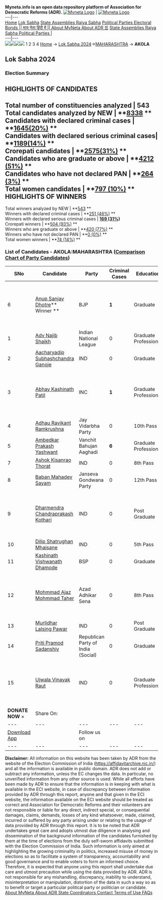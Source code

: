 **Myneta.info is an open data repository platform of Association for Democratic Reforms (ADR).**
[![Myneta Logo](https://www.myneta.info/lib/img/myneta-logo.png)](https://www.myneta.info/) | [![Myneta Logo](https://www.myneta.info/lib/img/adr-logo.png)](https://adrindia.org)  
---|---  
[Home](https://www.myneta.info/) [Lok Sabha](https://www.myneta.info/#ls "Lok Sabha") [ State Assemblies ](https://www.myneta.info/#sa "State Assemblies") [Rajya Sabha](https://www.myneta.info/#rs "Rajya Sabha") [Political Parties ](https://www.myneta.info/party "Political Parties") [ Electoral Bonds ](https://www.myneta.info/electoral_bonds "Electoral Bonds") [ || माय नेता हिंदी में || ](https://translate.google.co.in/translate?prev=hp&hl=en&js=y&u=www.myneta.info&sl=en&tl=hi&history_state0=) [ About MyNeta ](https://adrindia.org/content/about-myneta) [ About ADR ](https://adrindia.org/about-adr/who-we-are) [☰](javascript:void\(0\))
[ State Assemblies ](https://www.myneta.info/#sa "State Assemblies") [ Rajya Sabha ](https://www.myneta.info/#rs "Rajya Sabha") [ Political Parties ](https://www.myneta.info/party "Political Parties")
|   
---|---  
![](https://www.myneta.info/lib/img/banner/banner-1.png)![](https://www.myneta.info/lib/img/banner/banner-2.png)![](https://www.myneta.info/lib/img/banner/banner-3.png)![](https://www.myneta.info/lib/img/banner/banner-4.png)
1  2  3  4 
[Home](https://www.myneta.info/) → [Lok Sabha 2024](https://www.myneta.info/LokSabha2024/)→[MAHARASHTRA](https://www.myneta.info/LokSabha2024/index.php?action=show_constituencies&state_id=21) → **AKOLA**
### 
## Lok Sabha 2024
###  Election Summary 
HIGHLIGHTS OF CANDIDATES  
---  
Total number of constituencies analyzed |  543   
Total candidates analyzed by NEW | **[8338](https://www.myneta.info/LokSabha2024/index.php?action=summary&subAction=candidates_analyzed&sort=candidate#summary) **  
Candidates with declared criminal cases | **[1645(20%)](https://www.myneta.info/LokSabha2024/index.php?action=summary&subAction=crime&sort=candidate#summary) **  
Candidates with declared serious criminal cases| **[1189(14%)](https://www.myneta.info/LokSabha2024/index.php?action=summary&subAction=serious_crime&sort=candidate#summary) **  
Crorepati candidates | **[2575(31%)](https://www.myneta.info/LokSabha2024/index.php?action=summary&subAction=crorepati&sort=candidate#summary) **  
Candidates who are graduate or above | **[4212 (51%)](https://www.myneta.info/LokSabha2024/index.php?action=summary&subAction=education&sort=candidate#summary) **  
Candidates who have not declared PAN | **[264 (3%)](https://www.myneta.info/LokSabha2024/index.php?action=summary&subAction=without_pan&sort=candidate#summary) **  
Total women candidates | **[797 (10%)](https://www.myneta.info/LokSabha2024/index.php?action=summary&subAction=women_candidate&sort=candidate#summary) **  
HIGHLIGHTS OF WINNERS  
---  
Total winners analyzed by NEW | **[543](https://www.myneta.info/LokSabha2024/index.php?action=summary&subAction=winner_analyzed&sort=candidate#summary) **  
Winners with declared criminal cases | **[251 (46%)](https://www.myneta.info/LokSabha2024/index.php?action=summary&subAction=winner_crime&sort=candidate#summary) **  
Winners with declared serious criminal cases | **[169 (31%)](https://www.myneta.info/LokSabha2024/index.php?action=summary&subAction=winner_serious_crime&sort=candidate#summary)**  
Crorepati winners | **[504 (93%)](https://www.myneta.info/LokSabha2024/index.php?action=summary&subAction=winner_crorepati&sort=candidate#summary) **  
Winners who are graduate or above | **[420 (77%)](https://www.myneta.info/LokSabha2024/index.php?action=summary&subAction=winner_education&sort=candidate#summary) **  
Winners who have not declared PAN | **[0 (0%)](https://www.myneta.info/LokSabha2024/index.php?action=summary&subAction=winner_without_pan&sort=candidate#summary) **  
Total women winners | **[74 (14%)](https://www.myneta.info/LokSabha2024/index.php?action=summary&subAction=winner_women&sort=candidate#summary) **  
### List of Candidates - AKOLA:MAHARASHTRA ([Comparison Chart of Party Candidates](https://www.myneta.info/LokSabha2024/comparisonchart.php?constituency_id=265))
SNo | Candidate| Party| Criminal Cases| Education| Age| Total Assets| Liabilities  
---|---|---|---|---|---|---|---  
6  | [Anup Sanjay Dhotre](https://www.myneta.info/LokSabha2024/candidate.php?candidate_id=2367)** Winner ** | BJP | **1** | Graduate| 39 | ![](https://myneta.info/image_v2.php?myneta_folder=LokSabha2024&candidate_id=2367&col=ta) | ![](https://myneta.info/image_v2.php?myneta_folder=LokSabha2024&candidate_id=2367&col=lia)  
1  | [ Adv Najib Shaikh](https://www.myneta.info/LokSabha2024/candidate.php?candidate_id=2858) | Indian National League | 0 | Graduate Professional| 40 | Rs 25,87,782 ~ 25 Lacs+ | Rs 18,00,000 ~ 18 Lacs+  
2  | [Aacharyadip Subhashchandra Ganoje](https://www.myneta.info/LokSabha2024/candidate.php?candidate_id=2370) | IND | 0 | Graduate| 44 | Rs 49,38,002 ~ 49 Lacs+ | Rs 6,33,654 ~ 6 Lacs+  
3  | [Abhay Kashinath Patil](https://www.myneta.info/LokSabha2024/candidate.php?candidate_id=2368) | INC | **1** | Graduate Professional| 59 | ![](https://myneta.info/image_v2.php?myneta_folder=LokSabha2024&candidate_id=2368&col=ta) | ![](https://myneta.info/image_v2.php?myneta_folder=LokSabha2024&candidate_id=2368&col=lia)  
4  | [Adhau Ravikant Ramkrushna](https://www.myneta.info/LokSabha2024/candidate.php?candidate_id=2851) | Jay Vidarbha Party | 0 | 10th Pass| 55 | Rs 45,22,114 ~ 45 Lacs+ | Rs 25,000 ~ 25 Thou+  
5  | [Ambedkar Prakash Yashwant](https://www.myneta.info/LokSabha2024/candidate.php?candidate_id=1767) | Vanchit Bahujan Aaghadi | **6** | Graduate Professional| 69 | Rs 6,56,71,169 ~ 6 Crore+ | Rs 0 ~   
7  | [Ashok Kisanrao Thorat](https://www.myneta.info/LokSabha2024/candidate.php?candidate_id=2371) | IND | 0 | 8th Pass| 54 | Rs 1,06,50,000 ~ 1 Crore+ | Rs 0 ~   
8  | [Baban Mahadev Sayam](https://www.myneta.info/LokSabha2024/candidate.php?candidate_id=2855) | Janseva Gondwana Party | 0 | 12th Pass| 45 | Rs 6,67,000 ~ 6 Lacs+ | Rs 0 ~   
9  | [Dharmendra Chandraprakash Kothari](https://www.myneta.info/LokSabha2024/candidate.php?candidate_id=1948) | IND | 0 | Post Graduate| 59 | ![](https://myneta.info/image_v2.php?myneta_folder=LokSabha2024&candidate_id=1948&col=ta) | ![](https://myneta.info/image_v2.php?myneta_folder=LokSabha2024&candidate_id=1948&col=lia)  
10  | [Dilip Shatrughan Mhaisane](https://www.myneta.info/LokSabha2024/candidate.php?candidate_id=2849) | IND | 0 | 5th Pass| 57 | Rs 27,79,827 ~ 27 Lacs+ | Rs 0 ~   
11  | [Kashinath Vishwanath Dhamode](https://www.myneta.info/LokSabha2024/candidate.php?candidate_id=2369) | BSP | 0 | Graduate| 56 | Rs 26,05,002 ~ 26 Lacs+ | Rs 12,50,000 ~ 12 Lacs+  
12  | [Mohmmad Ajaz Mohmmad Taher](https://www.myneta.info/LokSabha2024/candidate.php?candidate_id=1949) | Azad Adhikar Sena | 0 | 8th Pass| 36 | ![](https://myneta.info/image_v2.php?myneta_folder=LokSabha2024&candidate_id=1949&col=ta) | ![](https://myneta.info/image_v2.php?myneta_folder=LokSabha2024&candidate_id=1949&col=lia)  
13  | [Murlidhar Lalsing Pawar](https://www.myneta.info/LokSabha2024/candidate.php?candidate_id=1766) | IND | 0 | Post Graduate| 63 | Rs 1,01,30,000 ~ 1 Crore+ | Rs 3,300 ~ 3 Thou+  
14  | [Priti Pramod Sadanshiv](https://www.myneta.info/LokSabha2024/candidate.php?candidate_id=2857) | Republican Party of India (Social) | 0 | Graduate| 36 | Rs 22,80,779 ~ 22 Lacs+ | Rs 14,40,000 ~ 14 Lacs+  
15  | [Ujwala Vinayak Raut](https://www.myneta.info/LokSabha2024/candidate.php?candidate_id=2844) | IND | 0 | Graduate Professional| 43 | ![](https://myneta.info/image_v2.php?myneta_folder=LokSabha2024&candidate_id=2844&col=ta) | ![](https://myneta.info/image_v2.php?myneta_folder=LokSabha2024&candidate_id=2844&col=lia)  
|  **DONATE NOW** × |  Share On:  | [](https://api.whatsapp.com/send?text=https%3A%2F%2Fmyneta.info%2Fpunjab2022%2Findex.php%3Faction%3Dshow_constituencies%26state_id%3D19) | [](https://www.facebook.com/sharer/sharer.php?u=https%3A%2F%2Fmyneta.info%2Fpunjab2022%2Findex.php%3Faction%3Dshow_constituencies%26state_id%3D19) | [](https://twitter.com/share?url=https%3A%2F%2Fmyneta.info%2Fpunjab2022%2Findex.php%3Faction%3Dshow_constituencies%26state_id%3D19)  
---|---|---|---|---  
| [ Download App ](https://play.google.com/store/apps/details?id=com.webrosoft.myneta1&pcampaignid=pcampaignidMKT-Other-global-all-co-prtnr-py-PartBadge-Mar2515-1) | [](https://play.google.com/store/apps/details?id=com.webrosoft.myneta1&pcampaignid=pcampaignidMKT-Other-global-all-co-prtnr-py-PartBadge-Mar2515-1) |  Follow us on  | [](https://www.facebook.com/adrindia.org/) | [](https://twitter.com/adrspeaks) | [](https://groups.google.com/g/national-election-watch?hl=en&pli=1) | [](https://www.instagram.com/adrspeaks/) | [](https://www.youtube.com/user/adrspeaks) | [](https://sharechat.com/profile/adrspeaks)  
---|---|---|---|---|---|---|---|---  
**Disclaimer:** All information on this website has been taken by ADR from the website of the Election Commission of India (https://affidavitarchive.nic.in/) and all the information is available in public domain. ADR does not add or subtract any information, unless the EC changes the data. In particular, no unverified information from any other source is used. While all efforts have been made by ADR to ensure that the information is in keeping with what is available in the ECI website, in case of discrepancy between information provided by ADR through this report, anyone and that given in the ECI website, the information available on the ECI website should be treated as correct and Association for Democratic Reforms and their volunteers are not responsible or liable for any direct, indirect special, or consequential damages, claims, demands, losses of any kind whatsoever, made, claimed, incurred or suffered by any party arising under or relating to the usage of data provided by ADR through this report. It is to be noted that ADR undertakes great care and adopts utmost due diligence in analysing and dissemination of the background information of the candidates furnished by them at the time of elections from the duly self-sworn affidavits submitted with the Election Commission of India. Such information is only aimed at highlighting the growing criminality in politics, increased misuse of money in elections so as to facilitate a system of transparency, accountability and good governance and to enable voters to form an informed choice. Therefore, it is expected that anyone using this report shall undertake due care and utmost precaution while using the data provided by ADR. ADR is not responsible for any mishandling, discrepancy, inability to understand, misinterpretation or manipulation, distortion of the data in such a way so as to benefit or target a particular political party or politician or candidate. 
[ About MyNeta ](https://adrindia.org/content/about-myneta) [ About ADR ](https://adrindia.org/about-adr/who-we-are) [ State Coordinators ](https://adrindia.org/about-adr/state-coordinators) [ Contact ](https://adrindia.org/contact-us) [ Terms of Use ](https://adrindia.org/content/adr-terms-use) [ FAQs ](https://adrindia.org/content/faqs)
